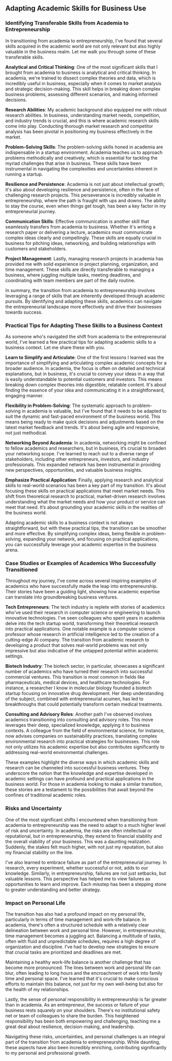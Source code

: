 ## Adapting Academic Skills for Business Use

### Identifying Transferable Skills from Academia to Entrepreneurship

In transitioning from academia to entrepreneurship, I've found that several skills acquired in the academic world are not only relevant but also highly valuable in the business realm. Let me walk you through some of these transferable skills.

**Analytical and Critical Thinking**: One of the most significant skills that I brought from academia to business is analytical and critical thinking. In academia, we're trained to dissect complex theories and data, which is incredibly useful in business, especially when it comes to market analysis and strategic decision-making. This skill helps in breaking down complex business problems, assessing different scenarios, and making informed decisions.

**Research Abilities**: My academic background also equipped me with robust research abilities. In business, understanding market needs, competition, and industry trends is crucial, and this is where academic research skills come into play. Conducting thorough market research and competitor analysis has been pivotal in positioning my business effectively in the market.

**Problem-Solving Skills**: The problem-solving skills honed in academia are indispensable in a startup environment. Academia teaches us to approach problems methodically and creatively, which is essential for tackling the myriad challenges that arise in business. These skills have been instrumental in navigating the complexities and uncertainties inherent in running a startup.

**Resilience and Persistence**: Academia is not just about intellectual growth; it's also about developing resilience and persistence, often in the face of challenging research projects. This perseverance is incredibly valuable in entrepreneurship, where the path is fraught with ups and downs. The ability to stay the course, even when things get tough, has been a key factor in my entrepreneurial journey.

**Communication Skills**: Effective communication is another skill that seamlessly transfers from academia to business. Whether it's writing a research paper or delivering a lecture, academics must communicate complex ideas clearly and compellingly. These skills are equally crucial in business for pitching ideas, networking, and building relationships with customers and stakeholders.

**Project Management**: Lastly, managing research projects in academia has provided me with solid experience in project planning, organization, and time management. These skills are directly transferable to managing a business, where juggling multiple tasks, meeting deadlines, and coordinating with team members are part of the daily routine.

In summary, the transition from academia to entrepreneurship involves leveraging a range of skills that are inherently developed through academic pursuits. By identifying and adapting these skills, academics can navigate the entrepreneurial landscape more effectively and drive their businesses towards success.

### Practical Tips for Adapting These Skills to a Business Context

As someone who's navigated the shift from academia to the entrepreneurial world, I've learned a few practical tips for adapting academic skills to a business context. Let me share these with you.

**Learn to Simplify and Articulate**: One of the first lessons I learned was the importance of simplifying and articulating complex academic concepts for a broader audience. In academia, the focus is often on detailed and technical explanations, but in business, it's crucial to convey your ideas in a way that is easily understandable to potential customers and investors. This means breaking down complex theories into digestible, relatable content. It's about finding the essence of your idea and communicating it in a straightforward, engaging manner.

**Flexibility in Problem-Solving**: The systematic approach to problem-solving in academia is valuable, but I've found that it needs to be adapted to suit the dynamic and fast-paced environment of the business world. This means being ready to make quick decisions and adjustments based on the latest market feedback and trends. It's about being agile and responsive, not just methodical.

**Networking Beyond Academia**: In academia, networking might be confined to fellow academics and researchers, but in business, it’s crucial to broaden your networking scope. I've learned to reach out to a diverse range of stakeholders, including other entrepreneurs, investors, and industry professionals. This expanded network has been instrumental in providing new perspectives, opportunities, and valuable business insights.

**Emphasize Practical Application**: Finally, applying research and analytical skills to real-world scenarios has been a key part of my transition. It's about focusing these skills on practical applications that meet market needs. This shift from theoretical research to practical, market-driven research involves understanding what the market needs and how your product or service can meet that need. It’s about grounding your academic skills in the realities of the business world.

Adapting academic skills to a business context is not always straightforward, but with these practical tips, the transition can be smoother and more effective. By simplifying complex ideas, being flexible in problem-solving, expanding your network, and focusing on practical applications, you can successfully leverage your academic expertise in the business arena.

### Case Studies or Examples of Academics Who Successfully Transitioned

Throughout my journey, I've come across several inspiring examples of academics who have successfully made the leap into entrepreneurship. Their stories have been a guiding light, showing how academic expertise can translate into groundbreaking business ventures.

**Tech Entrepreneurs**: The tech industry is replete with stories of academics who've used their research in computer science or engineering to launch innovative technologies. I've seen colleagues who spent years in academia delve into the tech startup world, transforming their theoretical research into practical applications. One notable example is a computer science professor whose research in artificial intelligence led to the creation of a cutting-edge AI company. The transition from academic research to developing a product that solves real-world problems was not only impressive but also indicative of the untapped potential within academic settings.

**Biotech Industry**: The biotech sector, in particular, showcases a significant number of academics who have turned their research into successful commercial ventures. This transition is most common in fields like pharmaceuticals, medical devices, and healthcare technologies. For instance, a researcher I know in molecular biology founded a biotech startup focusing on innovative drug development. Her deep understanding of the subject, combined with entrepreneurial acumen, has led to breakthroughs that could potentially transform certain medical treatments.

**Consulting and Advisory Roles**: Another path I've observed involves academics transitioning into consulting and advisory roles. This move leverages their deep, specialized knowledge, applying it to business contexts. A colleague from the field of environmental science, for instance, now advises companies on sustainability practices, translating complex environmental research into practical strategies for businesses. This role not only utilizes his academic expertise but also contributes significantly to addressing real-world environmental challenges.

These examples highlight the diverse ways in which academic skills and research can be channeled into successful business ventures. They underscore the notion that the knowledge and expertise developed in academic settings can have profound and practical applications in the business world. For those in academia looking to make a similar transition, these stories are a testament to the possibilities that await beyond the confines of traditional academic roles.

### Risks and Uncertainty
One of the most significant shifts I encountered when transitioning from academia to entrepreneurship was the need to adapt to a much higher level of risk and uncertainty. In academia, the risks are often intellectual or reputational, but in entrepreneurship, they extend to financial stability and the overall viability of your business. This was a daunting realization. Suddenly, the stakes felt much higher, with not just my reputation, but also my financial stability on the line.

I've also learned to embrace failure as part of the entrepreneurial journey. In research, every experiment, whether successful or not, adds to our knowledge. Similarly, in entrepreneurship, failures are not just setbacks, but valuable lessons. This perspective has helped me to view failures as opportunities to learn and improve. Each misstep has been a stepping stone to greater understanding and better strategy.
### Impact on Personal Life
The transition has also had a profound impact on my personal life, particularly in terms of time management and work-life balance. In academia, there's often a structured schedule with a relatively clear delineation between work and personal time. However, in entrepreneurship, time management becomes a juggling act. Balancing a multitude of tasks, often with fluid and unpredictable schedules, requires a high degree of organization and discipline. I've had to develop new strategies to ensure that crucial tasks are prioritized and deadlines are met.

Maintaining a healthy work-life balance is another challenge that has become more pronounced. The lines between work and personal life can blur, often leading to long hours and the encroachment of work into family time and personal space. I've learned that it's crucial to make conscious efforts to maintain this balance, not just for my own well-being but also for the health of my relationships.

Lastly, the sense of personal responsibility in entrepreneurship is far greater than in academia. As an entrepreneur, the success or failure of your business rests squarely on your shoulders. There's no institutional safety net or team of colleagues to share the burden. This heightened responsibility has been both empowering and challenging, teaching me a great deal about resilience, decision-making, and leadership.

Navigating these risks, uncertainties, and personal challenges is an integral part of the transition from academia to entrepreneurship. While daunting, these aspects have also been incredibly enriching, contributing significantly to my personal and professional growth.